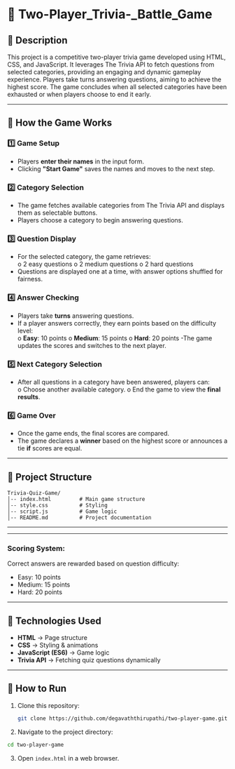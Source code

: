 # 🎉 Two-Player_Trivia-_Battle_Game

## 📝 Description
This project is a competitive two-player trivia game developed using HTML, CSS, and JavaScript. It leverages The Trivia API to fetch questions from selected categories, providing an engaging and dynamic gameplay experience. Players take turns answering questions, aiming to achieve the highest score. The game concludes when all selected categories have been exhausted or when players choose to end it early.

---

## 🚀 How the Game Works

### 1️⃣ Game Setup 
- Players **enter their names** in the input form.
- Clicking **"Start Game"** saves the names and moves to the next step.

### 2️⃣ Category Selection
- The game fetches available categories from The Trivia API and 
  displays them as selectable buttons. 
- Players choose a category to begin answering questions. 

### 3️⃣ Question Display
- For the selected category, the game retrieves:  
  o 2 easy questions 
  o 2 medium questions 
  o 2 hard questions 
- Questions are displayed one at a time, with answer options 
  shuffled for fairness.

### 4️⃣ Answer Checking
- Players take **turns** answering questions.
- If a player answers correctly, they earn points based on the 
  difficulty level:  
  o **Easy**: 10 points 
  o **Medium**: 15 points 
  o **Hard**: 20 points
-The game updates the scores and switches to the next player. 

### 5️⃣ Next Category Selection
- After all questions in a category have been answered, players can:  
  o Choose another available category. 
  o End the game to view the **final results**.
  
### 6️⃣ Game Over
- Once the game ends, the final scores are compared.
- The game declares a **winner** based on the highest score or 
  announces a tie **if** scores are equal. 
---

## 📂 Project Structure
```
Trivia-Quiz-Game/
│-- index.html         # Main game structure
│-- style.css          # Styling 
│-- script.js          # Game logic 
│-- README.md          # Project documentation
```

---
----
### Scoring System:
Correct answers are rewarded based on question difficulty:
- Easy: 10 points
- Medium: 15 points
- Hard: 20 points
----

## 🔧 Technologies Used
- **HTML** → Page structure
- **CSS** → Styling & animations
- **JavaScript (ES6)** → Game logic
- **Trivia API** → Fetching quiz questions dynamically

---

## 🎯 How to Run
1. Clone this repository:
   ```sh
   git clone https://github.com/degavaththirupathi/two-player-game.git
   ```
2. Navigate to the project directory:
 ```sh
cd two-player-game
 ```
3. Open `index.html` in a web browser.

